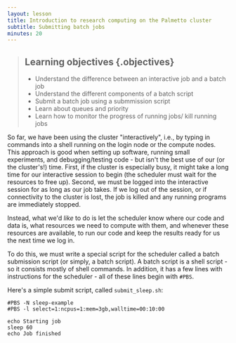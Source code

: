 ```yaml
---
layout: lesson
title: Introduction to research computing on the Palmetto cluster
subtitle: Submitting batch jobs
minutes: 20
---
```


> ## Learning objectives {.objectives}
> * Understand the difference between an interactive job
>   and a batch job
> * Understand the different components of a batch script
> * Submit a batch job using a submmission script
> * Learn about queues and priority
> * Learn how to monitor the progress of running jobs/
>   kill running jobs

So far, we have been using the cluster "interactively",
i.e., by typing in commands into a shell running on
the login node or the compute nodes.
This approach is good when setting up software,
running small experiments, and debugging/testing code - but
isn't the best use of our (or the cluster's!) time.
First, if the cluster is especially busy, it might
take a long time for our interactive session to begin
(the scheduler must wait for the resources to free up).
Second, we must be logged into the interactive session
for as long as our job takes. If we log out of the session,
or if connectivity to the cluster is lost,
the job is killed and any running programs are immediately stopped.

Instead, what we'd *like* to do is
let the scheduler know where our code and data is,
what resources we need to compute with them,
and whenever these resources are available,
to run our code and keep the results ready for us the next time we log in.

To do this, we must write a special script for the scheduler
called a batch submission script (or simply, a batch script).
A batch script is a shell script - so it consists mostly of shell commands.
In addition, it has a few lines with instructions for the scheduler - all of
these lines begin with `#PBS`.

Here's a simple submit script, called `submit_sleep.sh`:


~~~{.bash}
#PBS -N sleep-example
#PBS -l select=1:ncpus=1:mem=3gb,walltime=00:10:00

echo Starting job
sleep 60
echo Job finished
~~~
